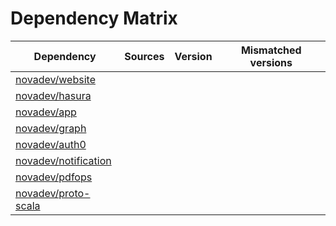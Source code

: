 # Dependency Matrix

Dependency | Sources | Version | Mismatched versions
---------- | ------- | ------- | -------------------
[novadev/website](https://github.com/novadev/website.git) |  | []() | 
[novadev/hasura](https://github.com/novadev/hasura.git) |  | []() | 
[novadev/app](https://github.com/novadev/app.git) |  | []() | 
[novadev/graph](https://github.com/novadev/graph.git) |  | []() | 
[novadev/auth0](https://github.com/novadev/auth0.git) |  | []() | 
[novadev/notification](https://github.com/novadev/notification.git) |  | []() | 
[novadev/pdfops](https://github.com/novadev/pdfops.git) |  | []() | 
[novadev/proto-scala](https://github.com/novadev/proto-scala.git) |  | []() | 
